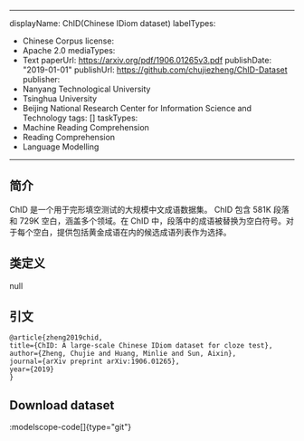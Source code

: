 
---
displayName: ChID(Chinese IDiom dataset)
labelTypes:
- Chinese Corpus
license:
- Apache 2.0
mediaTypes:
- Text
paperUrl: https://arxiv.org/pdf/1906.01265v3.pdf
publishDate: "2019-01-01"
publishUrl: https://github.com/chujiezheng/ChID-Dataset
publisher:
- Nanyang Technological University
- Tsinghua University
- Beijing National Research Center for Information Science and Technology
tags: []
taskTypes:
- Machine Reading Comprehension
- Reading Comprehension
- Language Modelling

---
  ## 简介
  ChID 是一个用于完形填空测试的大规模中文成语数据集。 ChID 包含 581K 段落和 729K 空白，涵盖多个领域。在 ChID 中，段落中的成语被替换为空白符号。对于每个空白，提供包括黄金成语在内的候选成语列表作为选择。
  ## 类定义
  null
  ## 引文
  ```
@article{zheng2019chid,
 title={ChID: A large-scale Chinese IDiom dataset for cloze test},
 author={Zheng, Chujie and Huang, Minlie and Sun, Aixin},
 journal={arXiv preprint arXiv:1906.01265},
 year={2019}
}
```
  
## Download dataset
:modelscope-code[]{type="git"}